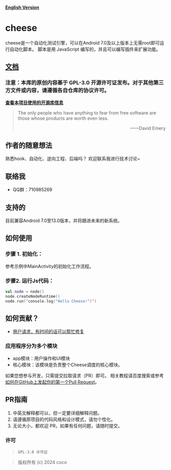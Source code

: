 **[English Version](README.md)**
# cheese
cheese是一个自动化测试引擎，可以在Android 7.0及以上版本上无需root即可运行自动化脚本。 脚本是用 JavaScript 编写的，并且可以编写插件来扩展功能。

## [文档](https://github.com/0cococ/cheese-docs)

### 注意：本库的原创内容基于 GPL-3.0 开源许可证发布。对于其他第三方文件或内容，请遵循各自仓库的协议许可。

**[查看本项目使用的开源库信息](DEPEND.md)**

> The only people who have anything to fear from free software are those whose products are worth even less.
>
> <p align="right">——David Emery</p>

## 作者的随意想法

熟悉hook、自动化、逆向工程、后端吗？ 欢迎联系我进行技术讨论~

## 联络我

- QQ群：710985269

## 支持的

目前兼容Android 7.0至13.0版本，并将跟进未来的新系统。

## 如何使用

### 步骤 1. 初始化：

参考示例中MainActivity的初始化工作流程。

### 步骤2. 运行Js代码：

```kotlin
val node = node()
node.createNodeRuntime()
node.run('console.log("Hello Cheese!")')
```

## 如何贡献？

- [用户请求，有时间的话可以帮忙修复](https://docs.qq.com/smartsheet/DVUxWaUhuc2l0UGF4?tab=BB08J2&viewId=vUQPXH)

### 应用程序分为多个模块

- app模块：用户操作和UI模块
- 核心模块：该模块是负责整个Cheese调度的核心模块。

如果您想参与开发，只需提交拉取请求（PR）即可。 相关教程请百度搜索或参考 [如何在GitHub上发起你的第一个Pull Request](https://chinese.freecodecamp.org/news/how-to-make-your-first-pull-request-on-github/)。

## PR指南

1. 中英文解释都可以，但一定要详细解释问题。
2. 请遵循原项目的代码风格和设计模式，请勿个性化。
3. 无论大小，都欢迎 PR，如果有任何问题，请随时提交。

### 许可

> ```
> GPL-3.0 许可证
> ```

> 版权所有 (c) 2024 coco